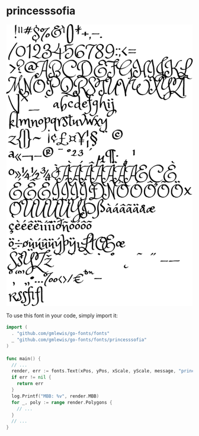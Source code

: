 # princesssofia

![princesssofia](princesssofia.png)

To use this font in your code, simply import it:

```go
import (
  . "github.com/gmlewis/go-fonts/fonts"
  _ "github.com/gmlewis/go-fonts/fonts/princesssofia"
)

func main() {
  // ...
  render, err := fonts.Text(xPos, yPos, xScale, yScale, message, "princesssofia", Center)
  if err != nil {
    return err
  }
  log.Printf("MBB: %v", render.MBB)
  for _, poly := range render.Polygons {
    // ...
  }
  // ...
}
```
